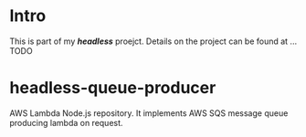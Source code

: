 # Intro

This is part of my ***headless*** proejct.
Details on the project can be found at ... TODO

# headless-queue-producer
AWS Lambda Node.js repository. It implements AWS SQS message queue producing lambda on request.
